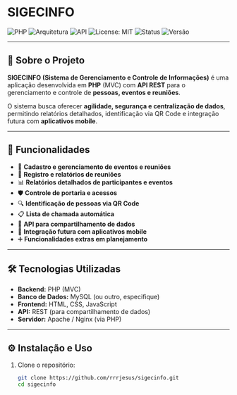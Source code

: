 # SIGECINFO

![PHP](https://img.shields.io/badge/PHP-8.0+-777BB4?logo=php&logoColor=white&style=flat)
![Arquitetura](https://img.shields.io/badge/Arquitetura-MVC-blue?style=flat)
![API](https://img.shields.io/badge/API-REST-green?style=flat)
![License: MIT](https://img.shields.io/badge/License-MIT-yellow.svg)
![Status](https://img.shields.io/badge/Status-Em%20Desenvolvimento-orange)
![Versão](https://img.shields.io/badge/Versão-1.0.0-lightgrey)

---

## 📖 Sobre o Projeto

**SIGECINFO (Sistema de Gerenciamento e Controle de Informações)** é uma aplicação desenvolvida em **PHP** (MVC) com **API REST** para o gerenciamento e controle de **pessoas, eventos e reuniões**.  

O sistema busca oferecer **agilidade, segurança e centralização de dados**, permitindo relatórios detalhados, identificação via QR Code e integração futura com **aplicativos mobile**.  

---

## 📌 Funcionalidades

- 📌 **Cadastro e gerenciamento de eventos e reuniões**
- 📝 **Registro e relatórios de reuniões**
- 📊 **Relatórios detalhados de participantes e eventos**
- 🛡️ **Controle de portaria e acessos**
- 🔍 **Identificação de pessoas via QR Code**
- 📋 **Lista de chamada automática**
- 🔄 **API para compartilhamento de dados**
- 📱 **Integração futura com aplicativos mobile**
- ➕ **Funcionalidades extras em planejamento**

---

## 🛠️ Tecnologias Utilizadas

- **Backend:** PHP (MVC)
- **Banco de Dados:** MySQL (ou outro, especifique)
- **Frontend:** HTML, CSS, JavaScript
- **API:** REST (para compartilhamento de dados)
- **Servidor:** Apache / Nginx (via PHP)

---

## ⚙️ Instalação e Uso

1. Clone o repositório:
   ```bash
   git clone https://github.com/rrrjesus/sigecinfo.git
   cd sigecinfo

